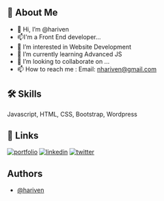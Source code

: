 
<!---
hariven/hariven is a ✨ special ✨ repository because its `README.md` (this file) appears on your GitHub profile.
You can click the Preview link to take a look at your changes.
--->




## 🚀 About Me
- 👋 Hi, I’m @hariven
- 📫I'm a Front End developer... 
- 👀 I’m interested in Website Development
- 🌱 I’m currently learning Advanced JS
- 💞️ I’m looking to collaborate on ...
- 📫 How to reach me : 
Email: nhariven@gmail.com



## 🛠 Skills
Javascript, HTML, CSS, Bootstrap, Wordpress


## 🔗 Links
[![portfolio](https://img.shields.io/badge/my_portfolio-000?style=for-the-badge&logo=ko-fi&logoColor=white)](https://hariven.github.io/Portfolio_site/)
[![linkedin](https://img.shields.io/badge/linkedin-0A66C2?style=for-the-badge&logo=linkedin&logoColor=white)](https://www.linkedin.com/)
[![twitter](https://img.shields.io/badge/twitter-1DA1F2?style=for-the-badge&logo=twitter&logoColor=white)](https://twitter.com/)


## Authors

- [@hariven](https://github.com/hariven)


